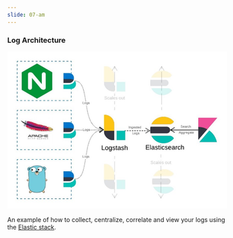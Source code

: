 ```yaml
---
slide: 07-am
---
```


### Log Architecture

![Log Architecture](assets/img/logarch.jpg)

An example of how to collect, centralize, correlate and view your logs using the [Elastic stack](https://www.elastic.co/pt/elastic-stack).